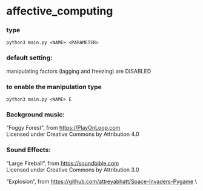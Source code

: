# affective_computing

### type

    python3 main.py <NAME> <PARAMETER>

### default setting: 
manipulating factors (lagging and freezing) are DISABLED
### to enable the manipulation type 

    python3 main.py <NAME> E

### Background music: 
“Foggy Forest”, from https://PlayOnLoop.com \
Licensed under Creative Commons by Attribution 4.0 

### Sound Effects: 
“Large Fireball”, from https://soundbible.com \
Licensed under Creative Commons by Attribution 3.0 

“Explosion”, from https://github.com/attreyabhatt/Space-Invaders-Pygame \
